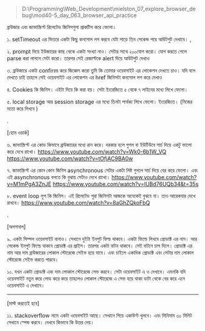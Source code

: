 > D:\Programming\Web_Development\mielston_07_explore_browser_debug\mod40-5_day_063_browser_api_practice

ব্রাউজার এবং জাভাস্ক্রিপ্ট রিলেটেড জিনিসগুলা প্রাকটিস করে ফেলো।

১. setTimeout এর ভিতরে একটা কিছু কনসোল লগ করবে যেটা সাড়ে তিন সেকেন্ড পরে আউটপুট দেখাবে। ,

২. prompt দিয়ে ইউজারের কাছ থেকে একটা সংখ্যা নাও। সেটার সাথে ২০০যোগ করো। যোগ করতে গেলে parse করা লাগলে সেটা করো। তারপর সেই রেজাল্টকে alert দিয়ে আউটপুট দেখাও

৩. ব্রাউজারে একটা confirm করে জিজ্ঞেস করো তুমি কি তোমার ওয়েবসাইট এর লোকেশন দেখতে চাও। যদি বলে দেখতে চাই তাহলে সেই ওয়েবসাইট এর লোকেশন এর href জিনিসটা কনসোল লগ করে দেখাও

৪. Cookies কি জিনিস। এইটা দিয়ে কি করা হয়। সেটা ইংরেজিতে ৫ থেকে ৭ লাইনের মধ্যে লিখে ফেলো।

৫. local storage আর session storage এর মধ্যে তিনটা পার্থক্য লিখে ফেলো। ইংরেজিতে। (নিজের মতো করে লিখবে )

.

[হোম ওয়ার্ক]

৬. জাভাস্ক্রিপ্ট এর কোড কিভাবে ব্রাউজারের মধ্যে রান করে। দরকার হলে গুগল বা ইউটিউবে সার্চ দিয়ে একটু ভালো করে দেখে রাখো।
https://www.youtube.com/watch?v=Wk0-6b1W_VQ
https://www.youtube.com/watch?v=tOfjAC9BA0w

৭. জাভাস্ক্রিপ্ট এর কোন কোন জিনিস asynchronous সেটার একটা লিষ্ট গুগলে সার্চ দিয়ে বের করে ফেলো। এবং এই asynchronous বলতে কি বুঝায় সেটাও দেখে রাখো।
https://www.youtube.com/watch?v=M1mPgA3ZnJE
https://www.youtube.com/watch?v=IUBd76UQb34&t=35s

৮. event loop লুপ কি জিনিস। এই রিলেটেড পুরা জিনিসটা আজকে অনেকেই বুঝবে না। তাও আরেকবার দেখে রাখবে।
https://www.youtube.com/watch?v=8aGhZQkoFbQ

.

[অপশনাল]

৯. একটা সিম্পল ওয়েবসাইট বানাও। সেখানে দুইটা ইনপুট ফিল্ড থাকবে। একটা ফিল্ডে লিখবে প্রোডাক্ট এর নাম। আর সেকেন্ড ইনপুট ফিল্ডে থাকবে প্রোডাক্ট এর প্রাইস। তারপর একটা বাটন থাকবে। সেই বাটনে চাপ দিলে। প্রোডাক্ট এর নাম আর দাম ব্রাউজারের লোকাল স্টোরেজে সেইভ হয়ে যাবে। এবং চাইলে একাধিক প্রোডাক্ট এবং সেটার দাম লোকাল স্টোরেজে সেইভ করতে পারবে।

১০. যখন একটা প্রোডাক্ট এবং দাম লোকাল স্টোরেজে সেভ করবে। সেটা ওয়েবসাইট এ ও দেখাবে। এমনকি যদি ওয়েবসাইট নতুন করে লোড করে করে তাহলেও লোকাল স্টোরেজে এ সেভ হয়ে থাকা ডাটা থেকে বের করে এনে ওয়েবসাইট এ দেখাবে।

---

[মাস্ট করতেই হবে]

১১. stackoverflow নামে একটা ওয়েবসাইট আছে। সেখানে গিয়ে একাউণ্ট খুলবে। এবং মিনিমাম ৩০ মিনিট সেখানে স্পেন্ড করবে। দেখবে কিভাবে কি উত্তর দেয়।
